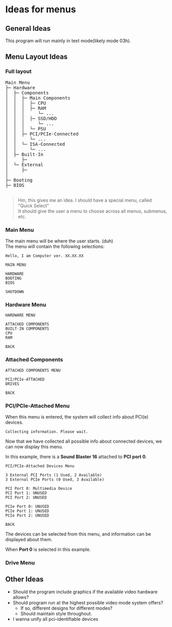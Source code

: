 # Ideas for menus

## General Ideas
This program will run mainly in text mode(likely mode 03h).

## Menu Layout Ideas

### Full layout

<pre>
Main Menu
&#x251C;&#x2500; Hardware
&#x2502;  &#x251C;&#x2500; Components
&#x2502;  &#x2502;  &#x251C;&#x2500; Main Components
&#x2502;  &#x2502;  &#x2502;  &#x251C;&#x2500; CPU
&#x2502;  &#x2502;  &#x2502;  &#x251C;&#x2500; RAM
&#x2502;  &#x2502;  &#x2502;     &#x2514;&#x2500; ...
&#x2502;  &#x2502;  &#x2502;  &#x251C;&#x2500; SSD/HDD
&#x2502;  &#x2502;  &#x2502;     &#x2514;&#x2500; ...
&#x2502;  &#x2502;  &#x2502;  &#x2514;&#x2500; PSU
&#x2502;  &#x2502;  &#x251C;&#x2500; PCI/PCIe-Connected
&#x2502;  &#x2502;     &#x2514;&#x2500; ...
&#x2502;  &#x2502;  &#x2514;&#x2500; ISA-Connected
&#x2502;  &#x2502;     &#x2514;&#x2500; ...
&#x2502;  &#x251C;&#x2500; Built-In 
&#x2502;     &#x251C;&#x2500;
&#x2502;  &#x2514;&#x2500; External
&#x2502;     &#x251C;&#x2500; 
&#x2502;  
&#x251C;&#x2500; Booting
&#x251C;&#x2500; BIOS

</pre>

> Hm, this gives me an idea.  I should have a special menu, called "Quick Select"  
> It should give the user a menu to choose across all menus, submenus, etc.

### Main Menu
The main menu will be where the user starts. (duh)  
The menu will contain the following selections:  

    Hello, I am Computer ver. XX.XX.XX

    MAIN MENU

    HARDWARE
    BOOTING
    BIOS

    SHUTDOWN

### Hardware Menu
    HARDWARE MENU

    ATTACHED COMPONENTS
    BUILT-IN COMPONENTS
    CPU
    RAM

    BACK

### Attached Components
    ATTACHED COMPONENTS MENU

    PCI/PCIe-ATTACHED
    DRIVES

    BACK

### PCI/PCIe-Attached Menu
When this menu is entered, the system will collect info about PCI(e) devices.

    Collecting information. Please wait.

Now that we have collected all possible info about connected devices, 
we can now display this menu.

In this example, there is a **Sound Blaster 16** attached to **PCI port 0**.

    PCI/PCIe-Attached Devices Menu
    
    3 External PCI Ports (1 Used, 2 Available)
    3 External PCIe Ports (0 Used, 3 Available)

    PCI Port 0: Multimedia Device
    PCI Port 1: UNUSED
    PCI Port 2: UNUSED

    PCIe Port 0: UNUSED
    PCIe Port 1: UNUSED
    PCIe Port 2: UNUSED

    BACK

The devices can be selected from this menu, and information can be displayed about them.

When **Port 0** is selected in this example.

### Drive Menu

## Other Ideas
* Should the program include graphics if the available video hardware allows?
* Should program run at the highest possible video mode system offers?   
    * If so, different designs for different modes?
    * Should maintain style throughout.
* I wanna unify all pci-identifiable devices